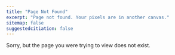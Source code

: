 ```yaml
---
title: "Page Not Found"
excerpt: "Page not found. Your pixels are in another canvas."
sitemap: false
suggestedcitiation: false
---
```


Sorry, but the page you were trying to view does not exist.
